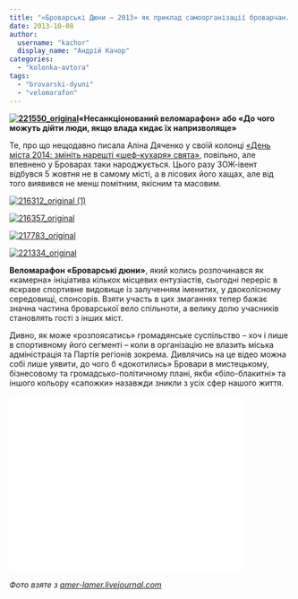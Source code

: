 ```yaml
---
title: "«Броварські Дюни – 2013» як приклад самоорганізації броварчан. ВІДЕО"
date: 2013-10-08
author: 
  username: "kachor"
  display_name: "Андрій Качор"
categories: 
  - "kolonka-avtora"
tags: 
  - "brovarski-dyuni"
  - "velomarafon"
---
```


**[![221550_original](https://mpz.brovary.org/wp-content/uploads/2013/10/221550_original.jpg)](https://mpz.brovary.org/wp-content/uploads/2013/10/221550_original.jpg)«Несанкціонований веломарафон» або «До чого можуть дійти люди, якщо влада кидає їх напризволяще»**

Те, про що нещодавно писала Аліна Дяченко у своїй колонці [«День міста 2014: змініть нарешті «шеф-кухаря» свята»](https://mpz.brovary.org/den-mista-2014-zminit-nareshti-shef-kuharya/), повільно, але впевнено у Броварах таки народжується. Цього разу ЗОЖ-івент відбувся 5 жовтня не в самому місті, а в лісових його хащах, але від того виявився не менш помітним, якісним та масовим.

[![216312_original (1)](https://mpz.brovary.org/wp-content/uploads/2013/10/216312_original-1.jpg)](https://mpz.brovary.org/wp-content/uploads/2013/10/216312_original-1.jpg)

[![216357_original](https://mpz.brovary.org/wp-content/uploads/2013/10/216357_original.jpg)](https://mpz.brovary.org/wp-content/uploads/2013/10/216357_original.jpg)

[![217783_original](https://mpz.brovary.org/wp-content/uploads/2013/10/217783_original.jpg)](https://mpz.brovary.org/wp-content/uploads/2013/10/217783_original.jpg)

[![221334_original](https://mpz.brovary.org/wp-content/uploads/2013/10/221334_original.jpg)](https://mpz.brovary.org/wp-content/uploads/2013/10/221334_original.jpg)

**Веломарафон «Броварські дюни»**, який колись розпочинався як «камерна» ініціатива кількох місцевих ентузіастів, сьогодні переріс в яскраве спортивне видовище із залученням іменитих, у двоколісному середовищі, спонсорів. Взяти участь в цих змаганнях тепер бажає значна частина броварської вело спільноти, а велику долю учасників становлять гості з інших міст.

Дивно, як може «розпоясатись» громадянське суспільство – хоч і лише в спортивному його сегменті – коли в організацію не влазить міська адміністрація та Партія регіонів зокрема. Дивлячись на це відео можна собі лише уявити, до чого б «докотились» Бровари в мистецькому, бізнесовому та громадсько-політичному плані, якби «біло-блакитні» та іншого кольору «сапожки» назавжди зникли з усіх сфер нашого життя.

<iframe src="//www.youtube.com/embed/fTl86N92Gys" height="315" width="420" allowfullscreen frameborder="0"></iframe>

_Фото взяте з [amer-lamer.livejournal.com](http://amer-lamer.livejournal.com/)_
